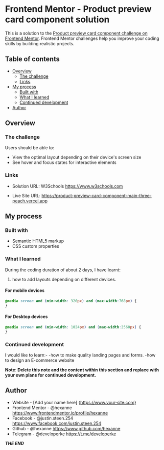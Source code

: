 # Frontend Mentor - Product preview card component solution

This is a solution to the [Product preview card component challenge on Frontend Mentor](https://www.frontendmentor.io/challenges/product-preview-card-component-GO7UmttRfa). Frontend Mentor challenges help you improve your coding skills by building realistic projects. 

## Table of contents

- [Overview](#overview)
  - [The challenge](#the-challenge)
  - [Links](#links)
- [My process](#my-process)
  - [Built with](#built-with)
  - [What I learned](#what-i-learned)
  - [Continued development](#continued-development)
- [Author](#author)

## Overview

### The challenge

Users should be able to:

- View the optimal layout depending on their device's screen size
- See hover and focus states for interactive elements

### Links

- Solution URL: W3Schools https://www.w3schools.com

- Live Site URL: https://product-preview-card-component-main-three-peach.vercel.app

## My process

### Built with

- Semantic HTML5 markup
- CSS custom properties

### What I learned

During the coding duration of about 2 days, I have learnt:
  1. how to add layouts depending on different devices.
  #### For mobile devices
```css
@media screen and (min-width: 320px) and (max-width:768px) {
}
```
  #### For Desktop devices
```css
@media screen and (min-width: 1024px) and (max-width:2560px) {
}
```

### Continued development

I would like to learn:- 
   -how to make quality landing pages and forms.
   -how to design an E-commerce website


**Note: Delete this note and the content within this section and replace with your own plans for continued development.**

## Author

- Website - [Add your name here] {https://www.your-site.com}
- Frontend Mentor - @hexanne https://www.frontendmentor.io/profile/hexanne
- Facebook - @justin.steen.254 https://www.facebook.com/justin.steen.254
- Github - @hexanne https://www.github.com/hexanne
- Telegram - @developerke https://t.me/developerke


*****THE END*****